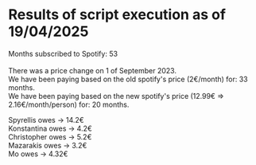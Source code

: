 # Results of script execution as of 19/04/2025

Months subscribed to Spotify: 53 <br>
<br>
There was a price change on 1 of September 2023. <br>
We have been paying based on the old spotify's price (2€/month) for: 33 months.<br>
We have been paying based on the new spotify's price (12.99€ => 2.16€/month/person) for: 20 months.<br>

Spyrellis  owes -> 14.2€ <br>
Konstantina  owes -> 4.2€ <br>
Christopher  owes -> 5.2€ <br>
Mazarakis  owes -> 3.2€ <br>
Mo  owes -> 4.32€ <br>
